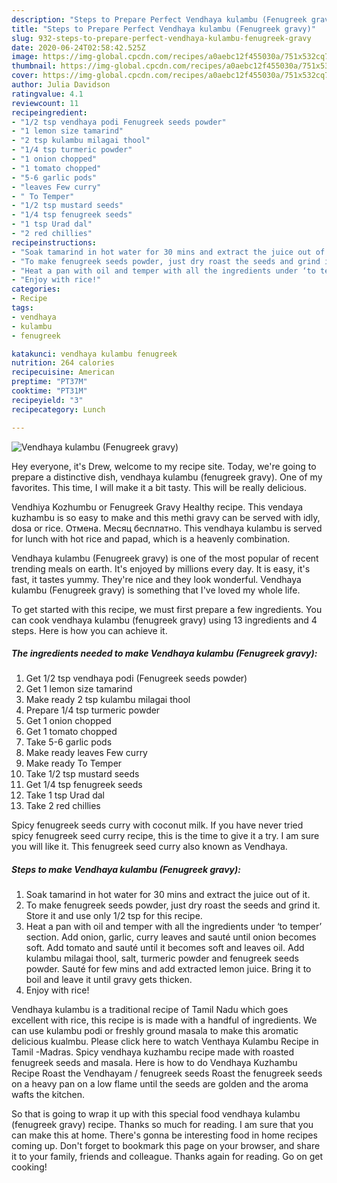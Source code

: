 ```yaml
---
description: "Steps to Prepare Perfect Vendhaya kulambu (Fenugreek gravy)"
title: "Steps to Prepare Perfect Vendhaya kulambu (Fenugreek gravy)"
slug: 932-steps-to-prepare-perfect-vendhaya-kulambu-fenugreek-gravy
date: 2020-06-24T02:58:42.525Z
image: https://img-global.cpcdn.com/recipes/a0aebc12f455030a/751x532cq70/vendhaya-kulambu-fenugreek-gravy-recipe-main-photo.jpg
thumbnail: https://img-global.cpcdn.com/recipes/a0aebc12f455030a/751x532cq70/vendhaya-kulambu-fenugreek-gravy-recipe-main-photo.jpg
cover: https://img-global.cpcdn.com/recipes/a0aebc12f455030a/751x532cq70/vendhaya-kulambu-fenugreek-gravy-recipe-main-photo.jpg
author: Julia Davidson
ratingvalue: 4.1
reviewcount: 11
recipeingredient:
- "1/2 tsp vendhaya podi Fenugreek seeds powder"
- "1 lemon size tamarind"
- "2 tsp kulambu milagai thool"
- "1/4 tsp turmeric powder"
- "1 onion chopped"
- "1 tomato chopped"
- "5-6 garlic pods"
- "leaves Few curry"
- " To Temper"
- "1/2 tsp mustard seeds"
- "1/4 tsp fenugreek seeds"
- "1 tsp Urad dal"
- "2 red chillies"
recipeinstructions:
- "Soak tamarind in hot water for 30 mins and extract the juice out of it."
- "To make fenugreek seeds powder, just dry roast the seeds and grind it. Store it and use only 1/2 tsp for this recipe."
- "Heat a pan with oil and temper with all the ingredients under ‘to temper’ section. Add onion, garlic, curry leaves and sauté until onion becomes soft. Add tomato and sauté until it becomes soft and leaves oil. Add kulambu milagai thool, salt, turmeric powder and fenugreek seeds powder. Sauté for few mins and add extracted lemon juice. Bring it to boil and leave it until gravy gets thicken."
- "Enjoy with rice!"
categories:
- Recipe
tags:
- vendhaya
- kulambu
- fenugreek

katakunci: vendhaya kulambu fenugreek 
nutrition: 264 calories
recipecuisine: American
preptime: "PT37M"
cooktime: "PT31M"
recipeyield: "3"
recipecategory: Lunch

---
```



![Vendhaya kulambu (Fenugreek gravy)](https://img-global.cpcdn.com/recipes/a0aebc12f455030a/751x532cq70/vendhaya-kulambu-fenugreek-gravy-recipe-main-photo.jpg)

Hey everyone, it's Drew, welcome to my recipe site. Today, we're going to prepare a distinctive dish, vendhaya kulambu (fenugreek gravy). One of my favorites. This time, I will make it a bit tasty. This will be really delicious.

Vendhiya Kozhumbu or Fenugreek Gravy Healthy recipe. This vendaya kuzhambu is so easy to make and this methi gravy can be served with idly, dosa or rice. Отмена. Месяц бесплатно. This vendhaya kulambu is served for lunch with hot rice and papad, which is a heavenly combination.

Vendhaya kulambu (Fenugreek gravy) is one of the most popular of recent trending meals on earth. It's enjoyed by millions every day. It is easy, it's fast, it tastes yummy. They're nice and they look wonderful. Vendhaya kulambu (Fenugreek gravy) is something that I've loved my whole life.


To get started with this recipe, we must first prepare a few ingredients. You can cook vendhaya kulambu (fenugreek gravy) using 13 ingredients and 4 steps. Here is how you can achieve it.

<!--inarticleads1-->

##### The ingredients needed to make Vendhaya kulambu (Fenugreek gravy):

1. Get 1/2 tsp vendhaya podi (Fenugreek seeds powder)
1. Get 1 lemon size tamarind
1. Make ready 2 tsp kulambu milagai thool
1. Prepare 1/4 tsp turmeric powder
1. Get 1 onion chopped
1. Get 1 tomato chopped
1. Take 5-6 garlic pods
1. Make ready leaves Few curry
1. Make ready  To Temper
1. Take 1/2 tsp mustard seeds
1. Get 1/4 tsp fenugreek seeds
1. Take 1 tsp Urad dal
1. Take 2 red chillies


Spicy fenugreek seeds curry with coconut milk. If you have never tried spicy fenugreek seed curry recipe, this is the time to give it a try. I am sure you will like it. This fenugreek seed curry also known as Vendhaya. 

<!--inarticleads2-->

##### Steps to make Vendhaya kulambu (Fenugreek gravy):

1. Soak tamarind in hot water for 30 mins and extract the juice out of it.
1. To make fenugreek seeds powder, just dry roast the seeds and grind it. Store it and use only 1/2 tsp for this recipe.
1. Heat a pan with oil and temper with all the ingredients under ‘to temper’ section. Add onion, garlic, curry leaves and sauté until onion becomes soft. Add tomato and sauté until it becomes soft and leaves oil. Add kulambu milagai thool, salt, turmeric powder and fenugreek seeds powder. Sauté for few mins and add extracted lemon juice. Bring it to boil and leave it until gravy gets thicken.
1. Enjoy with rice!


Vendhaya kulambu is a traditional recipe of Tamil Nadu which goes excellent with rice, this recipe is is made with a handful of ingredients. We can use kulambu podi or freshly ground masala to make this aromatic delicious kualmbu. Please click here to watch Venthaya Kulambu Recipe in Tamil -Madras. Spicy vendhaya kuzhambu recipe made with roasted fenugreek seeds and masala. Here is how to do Vendhaya Kuzhambu Recipe Roast the Vendhayam / fenugreek seeds Roast the fenugreek seeds on a heavy pan on a low flame until the seeds are golden and the aroma wafts the kitchen. 

So that is going to wrap it up with this special food vendhaya kulambu (fenugreek gravy) recipe. Thanks so much for reading. I am sure that you can make this at home. There's gonna be interesting food in home recipes coming up. Don't forget to bookmark this page on your browser, and share it to your family, friends and colleague. Thanks again for reading. Go on get cooking!
